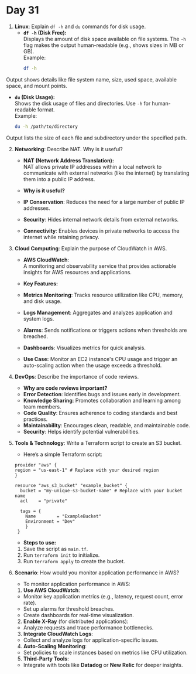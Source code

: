 # Day 31

1. **Linux**: Explain `df -h` and `du` commands for disk usage.
   - **`df -h` (Disk Free):**  
  Displays the amount of disk space available on file systems. The `-h` flag makes the output human-readable (e.g., shows sizes in MB or GB).  
    Example:  
     ```bash
     df -h
     ```
  Output shows details like file system name, size, used space, available space, and mount points.

   - **`du` (Disk Usage):**  
  Shows the disk usage of files and directories. Use `-h` for human-readable format.  
  Example:  
     ```bash
     du -h /path/to/directory
     ```
  Output lists the size of each file and subdirectory under the specified path.

 
2. **Networking**: Describe NAT. Why is it useful?
   - **NAT (Network Address Translation):**  
  NAT allows private IP addresses within a local network to communicate with external networks (like the internet) by translating them into a public IP address.

   - **Why is it useful?**
    - **IP Conservation**: Reduces the need for a large number of public IP addresses.
    - **Security**: Hides internal network details from external networks.
    - **Connectivity**: Enables devices in private networks to access the internet while retaining privacy.

 
3. **Cloud Computing**: Explain the purpose of CloudWatch in AWS.
   - **AWS CloudWatch**:  
  A monitoring and observability service that provides actionable insights for AWS resources and applications.

   - **Key Features:**
    - **Metrics Monitoring**: Tracks resource utilization like CPU, memory, and disk usage.
    - **Logs Management**: Aggregates and analyzes application and system logs.
    - **Alarms**: Sends notifications or triggers actions when thresholds are breached.
    - **Dashboards**: Visualizes metrics for quick analysis.

   - **Use Case:** Monitor an EC2 instance's CPU usage and trigger an auto-scaling action when the usage exceeds a threshold.

   
4. **DevOps**: Describe the importance of code reviews.
   - **Why are code reviews important?**
    - **Error Detection**: Identifies bugs and issues early in development.
    - **Knowledge Sharing**: Promotes collaboration and learning among team members.
    - **Code Quality**: Ensures adherence to coding standards and best practices.
    - **Maintainability**: Encourages clean, readable, and maintainable code.
    - **Security**: Helps identify potential vulnerabilities.

  
5. **Tools & Technology**: Write a Terraform script to create an S3 bucket.
   * Here’s a simple Terraform script:

   ```hcl
   provider "aws" {
   region = "us-east-1" # Replace with your desired region
   }

   resource "aws_s3_bucket" "example_bucket" {
     bucket = "my-unique-s3-bucket-name" # Replace with your bucket name
     acl    = "private"

     tags = {
       Name        = "ExampleBucket"
       Environment = "Dev"
       }
    }
   ```

   - **Steps to use:**
    1. Save the script as `main.tf`.
    2. Run `terraform init` to initialize.
    3. Run `terraform apply` to create the bucket.

 
6. **Scenario**: How would you monitor application performance in AWS?
    -  To monitor application performance in AWS:

   1. **Use AWS CloudWatch**:
    - Monitor key application metrics (e.g., latency, request count, error rate).
    - Set up alarms for threshold breaches.
    - Create dashboards for real-time visualization.

   2. **Enable X-Ray** (for distributed applications):  
    - Analyze requests and trace performance bottlenecks.

   3. **Integrate CloudWatch Logs**:
    - Collect and analyze logs for application-specific issues.

   4. **Auto-Scaling Monitoring**:
    - Set policies to scale instances based on metrics like CPU utilization.

   5. **Third-Party Tools**:
    - Integrate with tools like **Datadog** or **New Relic** for deeper insights.

 

